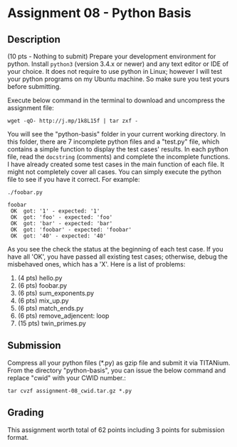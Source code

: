 # Assignment 08 - Python Basis

## Description

(10 pts - Nothing to submit) Prepare your development environment for python. Install `python3` (version 3.4.x or newer) and any text editor or IDE of your choice. It does not require to use python in Linux; however I will test your python programs on my Ubuntu machine. So make sure you test yours before submitting.

Execute below command in the terminal to download and uncompress the assignment file:

```
wget -qO- http://j.mp/1k8L15f | tar zxf -
```

You will see the "python-basis" folder in your current working directory. In this folder, there are 7 incomplete python files and a "test.py" file, which contains a simple function to display the test cases' results. In each python file, read the `docstring` (comments) and complete the incomplete functions. I have already created some test cases in the main function of each file. It might not completely cover all cases. You can simply execute the python file to see if you have it correct. For example:

```
./foobar.py
```

```
foobar
 OK  got: '1' - expected: '1'
 OK  got: 'foo' - expected: 'foo'
 OK  got: 'bar' - expected: 'bar'
 OK  got: 'foobar' - expected: 'foobar'
 OK  got: '40' - expected: '40'
```

As you see the check the status at the beginning of each test case. If you have all 'OK', you have passed all existing test cases; otherwise, debug the misbehaved ones, which has a 'X'. Here is a list of problems:

1. (4 pts) hello.py
2. (6 pts) foobar.py
3. (6 pts) sum_exponents.py
4. (6 pts) mix_up.py
5. (6 pts) match_ends.py
6. (6 pts) remove_adjencent: loop
7. (15 pts) twin_primes.py


## Submission
Compress all your python files (*.py) as gzip file and submit it via TITANium. From the directory "python-basis", you can issue the below command and replace "cwid" with your CWID number.:

```
tar cvzf assignment-08_cwid.tar.gz *.py
```


## Grading
This assignment worth total of 62 points including 3 points for submission format.
